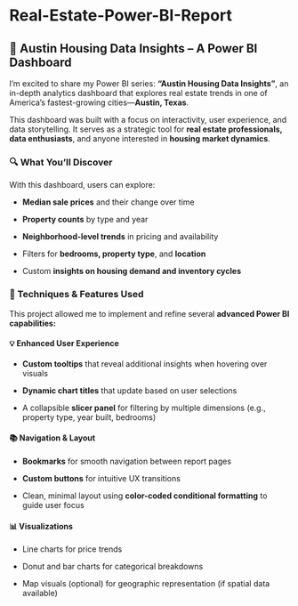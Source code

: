# Real-Estate-Power-BI-Report
## 🏡 Austin Housing Data Insights – A Power BI Dashboard
I’m excited to share my Power BI series: **“Austin Housing Data Insights”**, an in-depth analytics dashboard that explores real estate trends in one of America’s fastest-growing cities—**Austin, Texas**.

This dashboard was built with a focus on interactivity, user experience, and data storytelling. It serves as a strategic tool for **real estate professionals, data enthusiasts**, and anyone interested in **housing market dynamics**.

### 🔍 What You’ll Discover
With this dashboard, users can explore:

- **Median sale prices** and their change over time

- **Property counts** by type and year

- **Neighborhood-level trends** in pricing and availability

- Filters for **bedrooms, property type**, and **location**

- Custom **insights on housing demand and inventory cycles**

### 🧠 Techniques & Features Used
This project allowed me to implement and refine several **advanced Power BI capabilities:**

#### 💡 Enhanced User Experience
- **Custom tooltips** that reveal additional insights when hovering over visuals

- **Dynamic chart titles** that update based on user selections

- A collapsible **slicer panel** for filtering by multiple dimensions (e.g., property type, year built, bedrooms)

#### 📚 Navigation & Layout
- **Bookmarks** for smooth navigation between report pages

- **Custom buttons** for intuitive UX transitions

- Clean, minimal layout using **color-coded conditional formatting** to guide user focus

#### 📊 Visualizations
- Line charts for price trends

- Donut and bar charts for categorical breakdowns

- Map visuals (optional) for geographic representation (if spatial data available)
